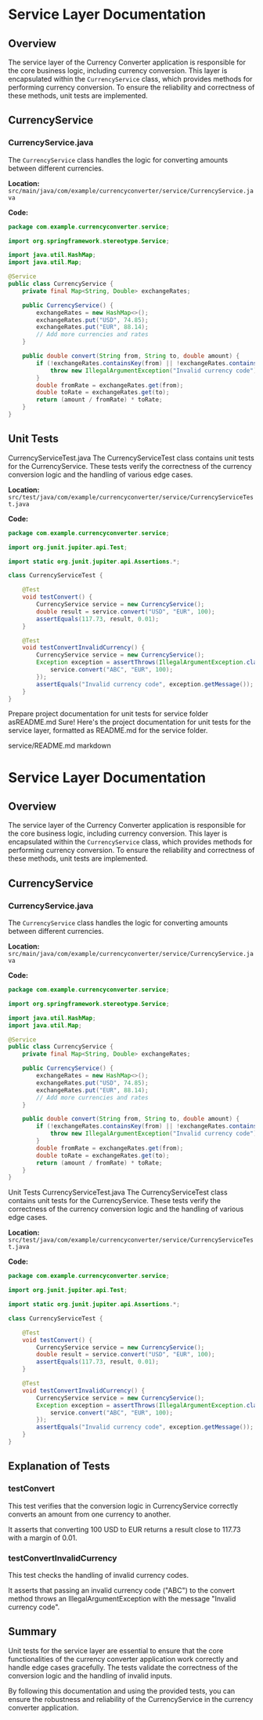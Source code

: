 # Service Layer Documentation

## Overview
The service layer of the Currency Converter application is responsible for the core business logic, including currency conversion. This layer is encapsulated within the `CurrencyService` class, which provides methods for performing currency conversion. To ensure the reliability and correctness of these methods, unit tests are implemented.

## CurrencyService

### CurrencyService.java
The `CurrencyService` class handles the logic for converting amounts between different currencies.

**Location:** `src/main/java/com/example/currencyconverter/service/CurrencyService.java`

**Code:**

```java
package com.example.currencyconverter.service;

import org.springframework.stereotype.Service;

import java.util.HashMap;
import java.util.Map;

@Service
public class CurrencyService {
    private final Map<String, Double> exchangeRates;

    public CurrencyService() {
        exchangeRates = new HashMap<>();
        exchangeRates.put("USD", 74.85);
        exchangeRates.put("EUR", 88.14);
        // Add more currencies and rates
    }

    public double convert(String from, String to, double amount) {
        if (!exchangeRates.containsKey(from) || !exchangeRates.containsKey(to)) {
            throw new IllegalArgumentException("Invalid currency code");
        }
        double fromRate = exchangeRates.get(from);
        double toRate = exchangeRates.get(to);
        return (amount / fromRate) * toRate;
    }
}
```
## Unit Tests
CurrencyServiceTest.java
The CurrencyServiceTest class contains unit tests for the CurrencyService. These tests verify the correctness of the currency conversion logic and the handling of various edge cases.

**Location:** `src/test/java/com/example/currencyconverter/service/CurrencyServiceTest.java`

**Code:**
```java
package com.example.currencyconverter.service;

import org.junit.jupiter.api.Test;

import static org.junit.jupiter.api.Assertions.*;

class CurrencyServiceTest {

    @Test
    void testConvert() {
        CurrencyService service = new CurrencyService();
        double result = service.convert("USD", "EUR", 100);
        assertEquals(117.73, result, 0.01);
    }

    @Test
    void testConvertInvalidCurrency() {
        CurrencyService service = new CurrencyService();
        Exception exception = assertThrows(IllegalArgumentException.class, () -> {
            service.convert("ABC", "EUR", 100);
        });
        assertEquals("Invalid currency code", exception.getMessage());
    }
}
```
Prepare project documentation for unit tests for service folder asREADME.md
Sure! Here's the project documentation for unit tests for the service layer, formatted as README.md for the service folder.

service/README.md
markdown
# Service Layer Documentation

## Overview
The service layer of the Currency Converter application is responsible for the core business logic, including currency conversion. This layer is encapsulated within the `CurrencyService` class, which provides methods for performing currency conversion. To ensure the reliability and correctness of these methods, unit tests are implemented.

## CurrencyService

### CurrencyService.java
The `CurrencyService` class handles the logic for converting amounts between different currencies.

**Location:** `src/main/java/com/example/currencyconverter/service/CurrencyService.java`

**Code:**

```java
package com.example.currencyconverter.service;

import org.springframework.stereotype.Service;

import java.util.HashMap;
import java.util.Map;

@Service
public class CurrencyService {
    private final Map<String, Double> exchangeRates;

    public CurrencyService() {
        exchangeRates = new HashMap<>();
        exchangeRates.put("USD", 74.85);
        exchangeRates.put("EUR", 88.14);
        // Add more currencies and rates
    }

    public double convert(String from, String to, double amount) {
        if (!exchangeRates.containsKey(from) || !exchangeRates.containsKey(to)) {
            throw new IllegalArgumentException("Invalid currency code");
        }
        double fromRate = exchangeRates.get(from);
        double toRate = exchangeRates.get(to);
        return (amount / fromRate) * toRate;
    }
}
```
Unit Tests
CurrencyServiceTest.java
The CurrencyServiceTest class contains unit tests for the CurrencyService. These tests verify the correctness of the currency conversion logic and the handling of various edge cases.

**Location:** `src/test/java/com/example/currencyconverter/service/CurrencyServiceTest.java`

**Code:**

``` java
package com.example.currencyconverter.service;

import org.junit.jupiter.api.Test;

import static org.junit.jupiter.api.Assertions.*;

class CurrencyServiceTest {

    @Test
    void testConvert() {
        CurrencyService service = new CurrencyService();
        double result = service.convert("USD", "EUR", 100);
        assertEquals(117.73, result, 0.01);
    }

    @Test
    void testConvertInvalidCurrency() {
        CurrencyService service = new CurrencyService();
        Exception exception = assertThrows(IllegalArgumentException.class, () -> {
            service.convert("ABC", "EUR", 100);
        });
        assertEquals("Invalid currency code", exception.getMessage());
    }
}
```
## Explanation of Tests
### testConvert

This test verifies that the conversion logic in CurrencyService correctly converts an amount from one currency to another.

It asserts that converting 100 USD to EUR returns a result close to 117.73 with a margin of 0.01.

### testConvertInvalidCurrency

This test checks the handling of invalid currency codes.

It asserts that passing an invalid currency code ("ABC") to the convert method throws an IllegalArgumentException with the message "Invalid currency code".

## Summary
Unit tests for the service layer are essential to ensure that the core functionalities of the currency converter application work correctly and handle edge cases gracefully. The tests validate the correctness of the conversion logic and the handling of invalid inputs.

By following this documentation and using the provided tests, you can ensure the robustness and reliability of the CurrencyService in the currency converter application.

